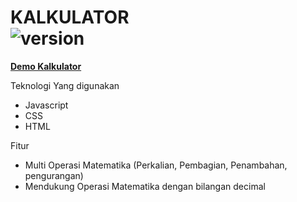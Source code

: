 # KALKULATOR<br>![version](https://img.shields.io/badge/version-1.0-blue)

[**Demo Kalkulator**](https://rezafikkri.github.io/Kalkulator/)

Teknologi Yang digunakan
- Javascript
- CSS
- HTML

Fitur
- Multi Operasi Matematika (Perkalian, Pembagian, Penambahan, pengurangan)
- Mendukung Operasi Matematika dengan bilangan decimal